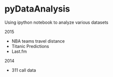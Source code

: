 pyDataAnalysis
==============

Using ipython notebook to analyze various datasets

2015
- NBA teams travel distance
- Titanic Predictions
- Last.fm

2014
- 311 call data
